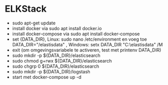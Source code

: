 # ELKStack
* sudo apt-get update
* install docker via sudo apt install docker.io
* install docker-compose via sudo apt install docker-compose
* set {DATA_DIR}, Linux: sudo nano /etc/environment en voeg toe DATA_DIR="/elastisdata" , Windows: setx DATA_DIR "C:\elastisdata" /M
* exit (om omgevingsvariabele te activeren, test met printenv DATA_DIR) 
* sudo mkdir -p ${DATA_DIR}/elasticsearch
* sudo chmod g+rwx ${DATA_DIR}/elasticsearch
* sudo chgrp 0 ${DATA_DIR}/elasticsearch
* sudo mkdir -p ${DATA_DIR}/logstash
* start met docker-compose up -d